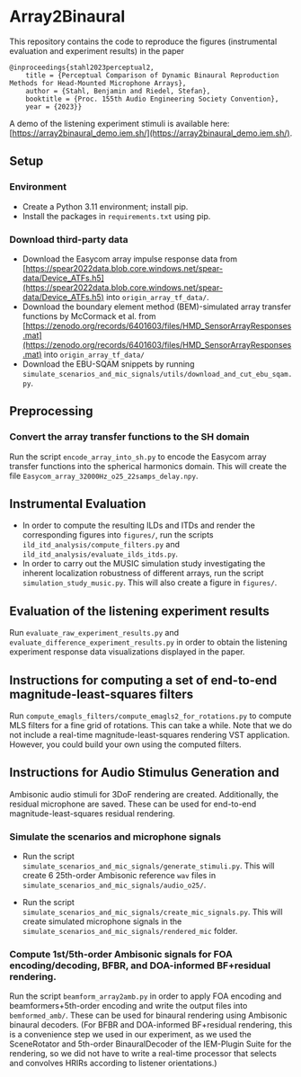 # Array2Binaural

This repository contains the code to reproduce the figures (instrumental evaluation and experiment results) in the paper
```
@inproceedings{stahl2023perceptual2,
    title = {Perceptual Comparison of Dynamic Binaural Reproduction Methods for Head-Mounted Microphone Arrays},
    author = {Stahl, Benjamin and Riedel, Stefan},
    booktitle = {Proc. 155th Audio Engineering Society Convention},
    year = {2023}}
```

A demo of the listening experiment stimuli is available here: [https://array2binaural_demo.iem.sh/](https://array2binaural_demo.iem.sh/).


## Setup
### Environment
- Create a Python 3.11 environment; install pip.
- Install the packages in `requirements.txt` using pip.

### Download third-party data
- Download the Easycom array impulse response data from [https://spear2022data.blob.core.windows.net/spear-data/Device_ATFs.h5](https://spear2022data.blob.core.windows.net/spear-data/Device_ATFs.h5) into `origin_array_tf_data/`.
- Download the boundary element method (BEM)-simulated array transfer functions by McCormack et al. from [https://zenodo.org/records/6401603/files/HMD_SensorArrayResponses.mat](https://zenodo.org/records/6401603/files/HMD_SensorArrayResponses.mat) into `origin_array_tf_data/`
- Download the EBU-SQAM snippets by running `simulate_scenarios_and_mic_signals/utils/download_and_cut_ebu_sqam.py`.

## Preprocessing
### Convert the array transfer functions to the SH domain
Run the script `encode_array_into_sh.py` to encode the Easycom array transfer functions into the spherical harmonics domain. This will create the file `Easycom_array_32000Hz_o25_22samps_delay.npy`. 

## Instrumental Evaluation
- In order to compute the resulting ILDs and ITDs and render the corresponding figures into `figures/`, run the scripts `ild_itd_analysis/compute_filters.py` and `ild_itd_analysis/evaluate_ilds_itds.py`.
- In order to carry out the MUSIC simulation study investigating the inherent localization robustness of different arrays, run the script `simulation_study_music.py`. This will also create a figure in `figures/`.

## Evaluation of the listening experiment results
Run `evaluate_raw_experiment_results.py` and `evaluate_difference_experiment_results.py` in order to obtain the listening experiment response data visualizations displayed in the paper.

## Instructions for computing a set of end-to-end magnitude-least-squares filters
Run `compute_emagls_filters/compute_emagls2_for_rotations.py` to compute MLS filters for a fine grid of rotations. This can take a while. Note that we do not include a real-time magnitude-least-squares rendering VST application. However, you could build your own using the computed filters.


## Instructions for Audio Stimulus Generation and
Ambisonic audio stimuli for 3DoF rendering are created.  Additionally, the residual microphone are saved. These can be used for end-to-end magnitude-least-squares residual rendering.
### Simulate the scenarios and microphone signals
- Run the script `simulate_scenarios_and_mic_signals/generate_stimuli.py`. This will create 6 25th-order Ambisonic reference `wav` files in `simulate_scenarios_and_mic_signals/audio_o25/`.

- Run the script `simulate_scenarios_and_mic_signals/create_mic_signals.py`. This will create simulated microphone signals in the `simulate_scenarios_and_mic_signals/rendered_mic` folder.


### Compute 1st/5th-order Ambisonic signals for FOA encoding/decoding, BFBR, and DOA-informed BF+residual rendering.
Run the script `beamform_array2amb.py` in order to apply FOA encoding and beamformers+5th-order encoding and write the output files into `bemformed_amb/`. These can be used for binaural rendering using Ambisonic binaural decoders. (For BFBR and  DOA-informed BF+residual rendering, this is a convenience step we used in our experiment, as we used the SceneRotator and 5th-order BinauralDecoder of the IEM-Plugin Suite for the rendering, so we did not have to write a real-time processor that selects and convolves HRIRs according to listener orientations.)


